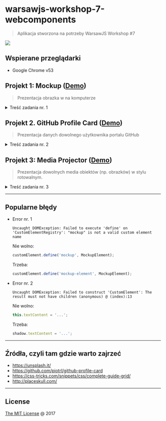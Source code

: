 # warsawjs-workshop-7-webcomponents

> Aplikacja stworzona na potrzeby WarsawJS Workshop #7

![](http://warsawjs.com/assets/images/logo/logo-transparent-240x240.png)

## Wspierane przeglądarki

* Google Chrome v53

## Projekt 1: Mockup ([Demo][demo-1])

> Prezentacja obrazka w na komputerze

<details>
    <summary>Treść zadania nr. 1</summary>

1. Zaprezentować obrazek z tekstem.
    1.1. Tekst musi być inny fontem
    1.2. Dodanie styli dla komponentu
2. Stworzyć markup w `<template>`.
3. Zbudować custom element
    3.1. Stworzyć klasę dziedziczącą po `HTMLElement`
    3.2. Podłączyć Shadow DOM-a do custom elementu
    3.3. Zapisać się na lifecycle hook `connectedCallback`
    3.4. Pobrać zawartość szablonu
    3.5. Wyrenderować szablon do Shadow DOM-a
        - widać obrazek, pomimo tego, że ma ustawionego atrybutu `src` nie 
            jest wysyłany request po zasób
    3.6. Pobrać adres do obrazka
    3.7. Wyrenderować obrazek
4. Dodać kolejny custom element (z innym obrazkiem)
    4.1. Rozwiązać problem braku szablonu za pomocą `cloneNode(true)`
5. Dodać możliwość ustawiania innego tekstu dla różnych elementów
    5.1. Rozwiązać problem z kodowaniem ustawiając odpowiedni meta tag.
6. Zamknąć komponent w pojedynczy katalog
    6.1. Stworzyć główny plik `index.html` w aplikacji
    6.2. Zaimportować komponent za pomocą HTML Imports `<link rel="import"/>`

</details>

## Projekt 2. GitHub Profile Card ([Demo][demo-2])

> Prezentacja danych dowolnego użytkownika portalu GitHub

<details>
    <summary>Treść zadania nr. 2</summary>

1. Stworzenie markupu
    1.1. Ustawienie kodowania 
    1.2. Ustawienie tytułu strony 
    1.3. Stworzenie template-u w znaczniku `<template>`
    1.4. Dołączenie pliku `main.js`
    1.5. Wykorzystanie znacznika `github-profile-card-element` do prezentacji
        danych na temat dowolnego użytkownika GitHub-a.
2. Ostylować komponent
    2.1. Avatar użytkownika
    2.2. Imię i nazwisko
    2.3. Bio
    2.4. Lista popularnych repozytoriów
3. Zarejestrowanie komponentu
    3.1. Stworzenie klasy dziedziczącej po `HTMLElement`
    3.2. Dołączenie Shadow DOM-a w konstruktorze
    3.3. W lifecycle hooku `connectedCallback`
        3.3.1. Wyrenderować template
        3.3.2. Pobrać login z atrybutów
        3.3.3. Wysłać zapytanie po publiczne dane użytkownika, którego login 
            został zdefiniowany w atrybucie
    3.4. Wyświetlić dane użytkownika: imię i nazwisko, avatar, bio, lokalizację
    3.5. Po wykonaniu pierwszego zapytania wykonać drugie, które pobierze 
        listę wszystkich repozytoriów.
    3.6. UWAGA: ze względu na limit zapytań w GitHub API, zapisać sobie 
        odpowiedzi do katalog `mocks/` a następnie zamienić URLe na pliki 
        statyczne
    3.7. Posortować listę repozytoriów według liczby gwiazdek
    3.8. Zredukować listę repozytoriów do kilku, np. 5
    3.9. Wyrenderować repozytoria

</details>

## Projekt 3: Media Projector ([Demo][demo-3])

> Prezentacja dowolnych media obiektów (np. obrazków) w stylu rotowalnym.

<details>
    <summary>Treść zadania nr. 3</summary>

1. Stworzenie markupu
    1.1. Dodanie 3 zdjęć jako dzieci nowo dodawanego komponentu.
2. Ostylowanie komponentu
    2.1. Na środku prezentować pole na media obiekt
    2.2. Na środku nad polem prezentować guzik PLAY
3. Zarejestrować akcję na kliknięcie w komponent
    3.1. Za pamięci od razu wyrejestrować handler na lifecycle hooku 
        `disconnectCallback`
4. Stworzyć klasę `Slider`, która będzie emulowała rotowanie elementu
    4.1. Wykorzystać `ES5 getter`
5. Po kliknięciu w komponent zainicjować slider przekazując mu dane o 
    dzieciach wraz z definicją funkcji, która zostanie uruchomiona 
    każdorazowo gdy slider chce zaprezentować inną treść
    5.1. Stworzyć funkcję, która będzie wlewała do kontenera z ekranem żądany
        media obiekt
6. Zmienić kursor myszy, po najechaniu na przycisk PLAY
    4.1. Nie pokazywać łapki kiedy prezentowane są media obiekty
    

</details>

---

## Popularne błędy

* Error nr. 1
    
    ```
    Uncaught DOMException: Failed to execute 'define' on 'CustomElementRegistry': "mockup" is not a valid custom element name
    ```

    Nie wolno:
    
    ```javascript
    customElement.define('mockup', MockupElement);
    ```

    Trzeba:
    
    ```javascript
    customElement.define('mockup-element', MockupElement);
    ```

* Error nr. 2
    
    ```
    Uncaught DOMException: Failed to construct 'CustomElement': The result must not have children (anonymous) @ (index):13
    ```
    
    Nie wolno:
    
    ```javascript
    this.textContent = '...';
    ```
    
    Trzeba:
    
    ```javascript
    shadow.textContent = '...';
    ```

---

## Źródła, czyli tam gdzie warto zajrzeć

* https://unsplash.it/
* https://github.com/piotrl/github-profile-card
* https://css-tricks.com/snippets/css/complete-guide-grid/
* http://placeskull.com/

---
## License

[The MIT License](http://piecioshka.mit-license.org) @ 2017


[demo-1]: https://piecioshka.github.io/warsawjs-workshop-7-webcomponents/1-mockup
[demo-2]: https://piecioshka.github.io/warsawjs-workshop-7-webcomponents/2-github-profile-card
[demo-3]: https://piecioshka.github.io/warsawjs-workshop-7-webcomponents/3-media-projector
